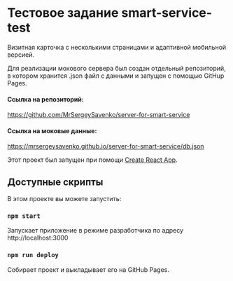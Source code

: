 # Тестовое задание smart-service-test

Визитная карточка с несколькими страницами и адаптивной мобильной версией.

Для реализации мокового сервера был создан отдельный репозиторий, в котором хранится .json файл с данными и запущен с помощью GitHup Pages.

#### Ссылка на репозиторий:
https://github.com/MrSergeySavenko/server-for-smart-service
#### Ссылка на моковые данные:
https://mrsergeysavenko.github.io/server-for-smart-service/db.json

Этот проект был запущен при помощи [Create React App](https://github.com/facebook/create-react-app).

## Доступные скрипты

В этом проекте вы можете запустить:

### `npm start`

Запускает приложение в режиме разработчика по адресу http://localhost:3000

### `npm run deploy`

Собирает проект и выкладывает его на GitHub Pages.
